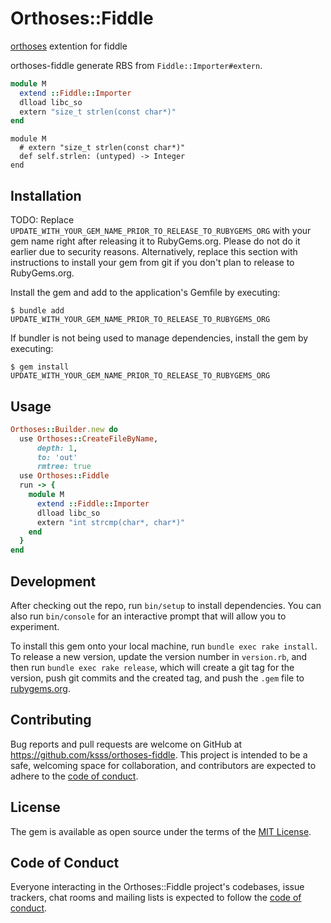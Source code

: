 # Orthoses::Fiddle

[orthoses](https://github.com/ksss/orthoses) extention for fiddle

orthoses-fiddle generate RBS from `Fiddle::Importer#extern`.

```rb
module M
  extend ::Fiddle::Importer
  dlload libc_so
  extern "size_t strlen(const char*)"
end
```

```rbs
module M
  # extern "size_t strlen(const char*)"
  def self.strlen: (untyped) -> Integer
end
```

## Installation

TODO: Replace `UPDATE_WITH_YOUR_GEM_NAME_PRIOR_TO_RELEASE_TO_RUBYGEMS_ORG` with your gem name right after releasing it to RubyGems.org. Please do not do it earlier due to security reasons. Alternatively, replace this section with instructions to install your gem from git if you don't plan to release to RubyGems.org.

Install the gem and add to the application's Gemfile by executing:

    $ bundle add UPDATE_WITH_YOUR_GEM_NAME_PRIOR_TO_RELEASE_TO_RUBYGEMS_ORG

If bundler is not being used to manage dependencies, install the gem by executing:

    $ gem install UPDATE_WITH_YOUR_GEM_NAME_PRIOR_TO_RELEASE_TO_RUBYGEMS_ORG

## Usage

```rb
Orthoses::Builder.new do
  use Orthoses::CreateFileByName,
      depth: 1,
      to: 'out'
      rmtree: true
  use Orthoses::Fiddle
  run -> {
    module M
      extend ::Fiddle::Importer
      dlload libc_so
      extern "int strcmp(char*, char*)"
    end
  }
end
```

## Development

After checking out the repo, run `bin/setup` to install dependencies. You can also run `bin/console` for an interactive prompt that will allow you to experiment.

To install this gem onto your local machine, run `bundle exec rake install`. To release a new version, update the version number in `version.rb`, and then run `bundle exec rake release`, which will create a git tag for the version, push git commits and the created tag, and push the `.gem` file to [rubygems.org](https://rubygems.org).

## Contributing

Bug reports and pull requests are welcome on GitHub at https://github.com/ksss/orthoses-fiddle. This project is intended to be a safe, welcoming space for collaboration, and contributors are expected to adhere to the [code of conduct](https://github.com/ksss/orthoses-fiddle/blob/main/CODE_OF_CONDUCT.md).

## License

The gem is available as open source under the terms of the [MIT License](https://opensource.org/licenses/MIT).

## Code of Conduct

Everyone interacting in the Orthoses::Fiddle project's codebases, issue trackers, chat rooms and mailing lists is expected to follow the [code of conduct](https://github.com/ksss/orthoses-fiddle/blob/main/CODE_OF_CONDUCT.md).
